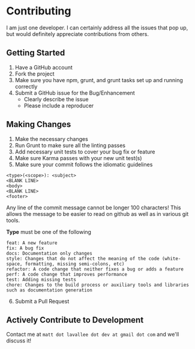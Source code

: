 # Contributing

I am just one developer.  I can certainly address all the issues that pop up, but would definitely appreciate contributions from others.

## Getting Started
1. Have a GitHub account
2. Fork the project
3. Make sure you have npm, grunt, and grunt tasks set up and running correctly
4. Submit a GitHub issue for the Bug/Enhancement
   * Clearly describe the issue
   * Please include a reproducer

## Making Changes
1. Make the necessary changes
2. Run Grunt to make sure all the linting passes
3. Add necessary unit tests to cover your bug fix or feature
4. Make sure Karma passes with your new unit test(s)
5. Make sure your commit follows the idiomatic guidelines
```
<type>(<scope>): <subject>
<BLANK LINE>
<body>
<BLANK LINE>
<footer>
```
Any line of the commit message cannot be longer 100 characters! This allows the message to be easier to read on github as well as in various git tools.
 
 **Type** must be one of the following
  ```
  feat: A new feature
  fix: A bug fix
  docs: Documentation only changes
  style: Changes that do not affect the meaning of the code (white-space, formatting, missing semi-colons, etc)
  refactor: A code change that neither fixes a bug or adds a feature
  perf: A code change that improves performance
  test: Adding missing tests
  chore: Changes to the build process or auxiliary tools and libraries such as documentation generation
  ```
6. Submit a Pull Request

## Actively Contribute to Development

Contact me at ```matt dot lavallee dot dev at gmail dot com``` and we'll discuss it!
